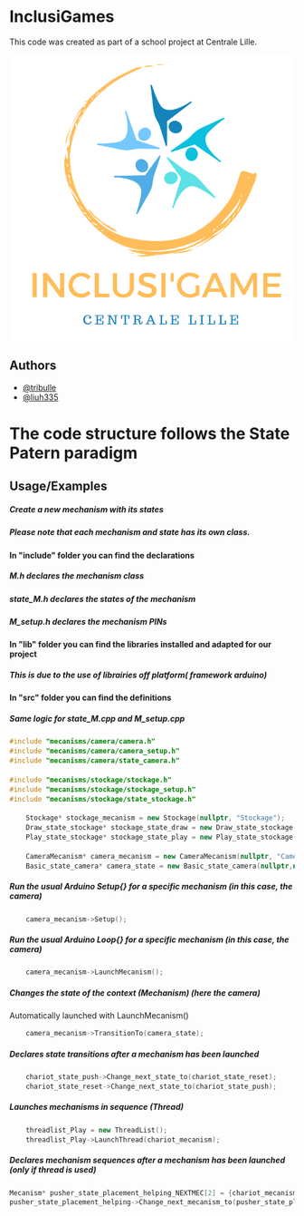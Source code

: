 
# InclusiGames

This code was created as part of a school project at Centrale Lille.

![Logo](https://github.com/DeckyProgrammer/Decky/blob/master/Inclusi'game.png)


## Authors

- [@tribulle](https://www.github.com/tribulle)
- [@liuh335](https://www.github.com/liuh335)

# The code structure follows the State Patern paradigm

## Usage/Examples
##### Create a new mechanism with its states
##### Please note that each mechanism and state has its own class.
#### In "include" folder you can find the declarations
##### M.h declares the mechanism class
##### state_M.h declares the states of the mechanism
##### M_setup.h declares the mechanism PINs
#### In "lib" folder you can find the libraries installed and adapted for our project
##### This is due to the use of librairies off platform( framework arduino)
#### In "src" folder you can find the definitions
##### Same logic for state_M.cpp and M_setup.cpp
```c++
#include "mecanisms/camera/camera.h"
#include "mecanisms/camera/camera_setup.h"
#include "mecanisms/camera/state_camera.h"

#include "mecanisms/stockage/stockage.h"
#include "mecanisms/stockage/stockage_setup.h"
#include "mecanisms/stockage/state_stockage.h"

    Stockage* stockage_mecanism = new Stockage(nullptr, "Stockage");
    Draw_state_stockage* stockage_state_draw = new Draw_state_stockage(nullptr,nullptr);
    Play_state_stockage* stockage_state_play = new Play_state_stockage(nullptr,nullptr);

    CameraMecanism* camera_mecanism = new CameraMecanism(nullptr, "Camera");
    Basic_state_camera* camera_state = new Basic_state_camera(nullptr,nullptr);
```
##### Run the usual Arduino Setup{} for a specific mechanism (in this case, the camera)
```c++
    camera_mecanism->Setup();
```
##### Run the usual Arduino Loop{} for a specific mechanism (in this case, the camera)
```c++
    camera_mecanism->LaunchMecanism();
```
##### Changes the state of the context (Mechanism) (here the camera)
Automatically launched with LaunchMecanism()
```c++
    camera_mecanism->TransitionTo(camera_state);
```
##### Declares state transitions after a mechanism has been launched
```c++
    chariot_state_push->Change_next_state_to(chariot_state_reset);
    chariot_state_reset->Change_next_state_to(chariot_state_push);
```
##### Launches mechanisms in sequence (Thread)
```c++
    threadlist_Play = new ThreadList();
    threadlist_Play->LaunchThread(chariot_mecanism);
```
##### Declares mechanism sequences after a mechanism has been launched (only if thread is used)
```c++
Mecanism* pusher_state_placement_helping_NEXTMEC[2] = {chariot_mecanism, permutation_mecanism};
pusher_state_placement_helping->Change_next_mecanism_to(pusher_state_placement_helping_NEXTMEC, 2);
```
